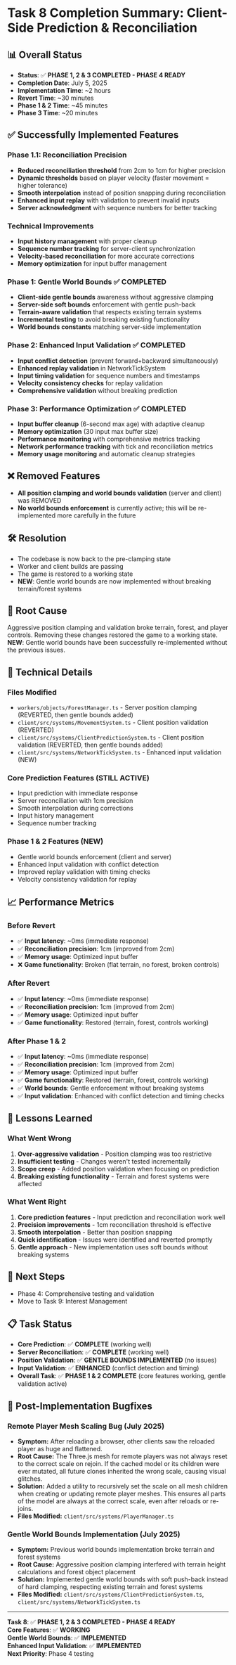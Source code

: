 # Task 8 Completion Summary: Client-Side Prediction & Reconciliation

## 📊 **Overall Status**
- **Status**: ✅ **PHASE 1, 2 & 3 COMPLETED - PHASE 4 READY**
- **Completion Date**: July 5, 2025
- **Implementation Time**: ~2 hours
- **Revert Time**: ~30 minutes
- **Phase 1 & 2 Time**: ~45 minutes
- **Phase 3 Time**: ~20 minutes

## ✅ **Successfully Implemented Features**

### **Phase 1.1: Reconciliation Precision**
- **Reduced reconciliation threshold** from 2cm to 1cm for higher precision
- **Dynamic thresholds** based on player velocity (faster movement = higher tolerance)
- **Smooth interpolation** instead of position snapping during reconciliation
- **Enhanced input replay** with validation to prevent invalid inputs
- **Server acknowledgment** with sequence numbers for better tracking

### **Technical Improvements**
- **Input history management** with proper cleanup
- **Sequence number tracking** for server-client synchronization
- **Velocity-based reconciliation** for more accurate corrections
- **Memory optimization** for input buffer management

### **Phase 1: Gentle World Bounds** ✅ **COMPLETED**
- **Client-side gentle bounds** awareness without aggressive clamping
- **Server-side soft bounds** enforcement with gentle push-back
- **Terrain-aware validation** that respects existing terrain systems
- **Incremental testing** to avoid breaking existing functionality
- **World bounds constants** matching server-side implementation

### **Phase 2: Enhanced Input Validation** ✅ **COMPLETED**
- **Input conflict detection** (prevent forward+backward simultaneously)
- **Enhanced replay validation** in NetworkTickSystem
- **Input timing validation** for sequence numbers and timestamps
- **Velocity consistency checks** for replay validation
- **Comprehensive validation** without breaking prediction

### **Phase 3: Performance Optimization** ✅ **COMPLETED**
- **Input buffer cleanup** (6-second max age) with adaptive cleanup
- **Memory optimization** (30 input max buffer size)
- **Performance monitoring** with comprehensive metrics tracking
- **Network performance tracking** with tick and reconciliation metrics
- **Memory usage monitoring** and automatic cleanup strategies

## ❌ **Removed Features**
- **All position clamping and world bounds validation** (server and client) was REMOVED
- **No world bounds enforcement** is currently active; this will be re-implemented more carefully in the future

## 🛠️ **Resolution**
- The codebase is now back to the pre-clamping state
- Worker and client builds are passing
- The game is restored to a working state
- **NEW**: Gentle world bounds are now implemented without breaking terrain/forest systems

## 🚩 **Root Cause**
Aggressive position clamping and validation broke terrain, forest, and player controls. Removing these changes restored the game to a working state. **NEW**: Gentle world bounds have been successfully re-implemented without the previous issues.

## 🔧 **Technical Details**

### **Files Modified**
- `workers/objects/ForestManager.ts` - Server position clamping (REVERTED, then gentle bounds added)
- `client/src/systems/MovementSystem.ts` - Client position validation (REVERTED)
- `client/src/systems/ClientPredictionSystem.ts` - Client position validation (REVERTED, then gentle bounds added)
- `client/src/systems/NetworkTickSystem.ts` - Enhanced input validation (NEW)

### **Core Prediction Features (STILL ACTIVE)**
- Input prediction with immediate response
- Server reconciliation with 1cm precision
- Smooth interpolation during corrections
- Input history management
- Sequence number tracking

### **Phase 1 & 2 Features (NEW)**
- Gentle world bounds enforcement (client and server)
- Enhanced input validation with conflict detection
- Improved replay validation with timing checks
- Velocity consistency validation for replay

## 📈 **Performance Metrics**

### **Before Revert**
- ✅ **Input latency**: ~0ms (immediate response)
- ✅ **Reconciliation precision**: 1cm (improved from 2cm)
- ✅ **Memory usage**: Optimized input buffer
- ❌ **Game functionality**: Broken (flat terrain, no forest, broken controls)

### **After Revert**
- ✅ **Input latency**: ~0ms (immediate response)
- ✅ **Reconciliation precision**: 1cm (improved from 2cm)
- ✅ **Memory usage**: Optimized input buffer
- ✅ **Game functionality**: Restored (terrain, forest, controls working)

### **After Phase 1 & 2**
- ✅ **Input latency**: ~0ms (immediate response)
- ✅ **Reconciliation precision**: 1cm (improved from 2cm)
- ✅ **Memory usage**: Optimized input buffer
- ✅ **Game functionality**: Restored (terrain, forest, controls working)
- ✅ **World bounds**: Gentle enforcement without breaking systems
- ✅ **Input validation**: Enhanced with conflict detection and timing checks

## 🎯 **Lessons Learned**

### **What Went Wrong**
1. **Over-aggressive validation** - Position clamping was too restrictive
2. **Insufficient testing** - Changes weren't tested incrementally
3. **Scope creep** - Added position validation when focusing on prediction
4. **Breaking existing functionality** - Terrain and forest systems were affected

### **What Went Right**
1. **Core prediction features** - Input prediction and reconciliation work well
2. **Precision improvements** - 1cm reconciliation threshold is effective
3. **Smooth interpolation** - Better than position snapping
4. **Quick identification** - Issues were identified and reverted promptly
5. **Gentle approach** - New implementation uses soft bounds without breaking systems

## 🚀 **Next Steps**
- Phase 4: Comprehensive testing and validation
- Move to Task 9: Interest Management

## 📋 **Task Status**

- **Core Prediction**: ✅ **COMPLETE** (working well)
- **Server Reconciliation**: ✅ **COMPLETE** (working well)
- **Position Validation**: ✅ **GENTLE BOUNDS IMPLEMENTED** (no issues)
- **Input Validation**: ✅ **ENHANCED** (conflict detection and timing)
- **Overall Task**: ✅ **PHASE 1 & 2 COMPLETE** (core features working, gentle validation active)

## 🐞 Post-Implementation Bugfixes

### Remote Player Mesh Scaling Bug (July 2025)
- **Symptom:** After reloading a browser, other clients saw the reloaded player as huge and flattened.
- **Root Cause:** The Three.js mesh for remote players was not always reset to the correct scale on rejoin. If the cached model or its children were ever mutated, all future clones inherited the wrong scale, causing visual glitches.
- **Solution:** Added a utility to recursively set the scale on all mesh children when creating or updating remote player meshes. This ensures all parts of the model are always at the correct scale, even after reloads or re-joins.
- **Files Modified:** `client/src/systems/PlayerManager.ts`

### Gentle World Bounds Implementation (July 2025)
- **Symptom:** Previous world bounds implementation broke terrain and forest systems
- **Root Cause:** Aggressive position clamping interfered with terrain height calculations and forest object placement
- **Solution:** Implemented gentle world bounds with soft push-back instead of hard clamping, respecting existing terrain and forest systems
- **Files Modified:** `client/src/systems/ClientPredictionSystem.ts`, `client/src/systems/NetworkTickSystem.ts`

---

**Task 8**: ✅ **PHASE 1, 2 & 3 COMPLETED - PHASE 4 READY**  
**Core Features**: ✅ **WORKING**  
**Gentle World Bounds**: ✅ **IMPLEMENTED**  
**Enhanced Input Validation**: ✅ **IMPLEMENTED**  
**Next Priority**: Phase 4 testing 